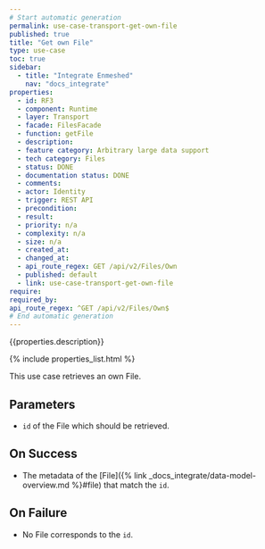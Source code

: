 ```yaml
---
# Start automatic generation
permalink: use-case-transport-get-own-file
published: true
title: "Get own File"
type: use-case
toc: true
sidebar:
  - title: "Integrate Enmeshed"
    nav: "docs_integrate"
properties:
  - id: RF3
  - component: Runtime
  - layer: Transport
  - facade: FilesFacade
  - function: getFile
  - description:
  - feature category: Arbitrary large data support
  - tech category: Files
  - status: DONE
  - documentation status: DONE
  - comments:
  - actor: Identity
  - trigger: REST API
  - precondition:
  - result:
  - priority: n/a
  - complexity: n/a
  - size: n/a
  - created_at:
  - changed_at:
  - api_route_regex: GET /api/v2/Files/Own
  - published: default
  - link: use-case-transport-get-own-file
require:
required_by:
api_route_regex: ^GET /api/v2/Files/Own$
# End automatic generation
---
```


{{properties.description}}

{% include properties_list.html %}

This use case retrieves an own File.

## Parameters

- `id` of the File which should be retrieved.

## On Success

- The metadata of the [File]({% link _docs_integrate/data-model-overview.md %}#file) that match the `id`.

## On Failure

- No File corresponds to the `id`.

